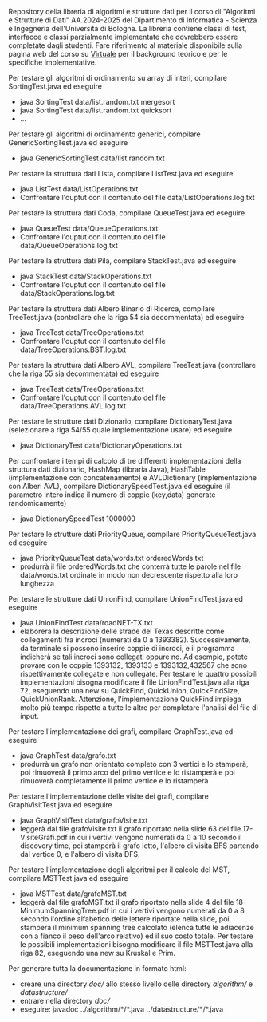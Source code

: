 Repository della libreria di algoritmi e strutture dati per il corso di "Algoritmi e Strutture di Dati" AA.2024-2025 del Dipartimento di Informatica - Scienza e Ingegneria dell'Università di Bologna. La libreria contiene classi di test, interfacce e classi parzialmente implementate che dovrebbero essere completate dagli studenti. Fare riferimento al materiale disponibile sulla pagina web del corso su [Virtuale](https://virtuale.unibo.it/course/view.php?id=58894) per il background teorico e per le specifiche implementative.

Per testare gli algoritmi di ordinamento su array di interi, compilare SortingTest.java ed eseguire
- java SortingTest data/list.random.txt mergesort
- java SortingTest data/list.random.txt quicksort
- ...


Per testare gli algoritmi di ordinamento generici, compilare GenericSortingTest.java ed eseguire
- java GenericSortingTest data/list.random.txt


Per testare la struttura dati Lista, compilare ListTest.java ed eseguire
- java ListTest data/ListOperations.txt
- Confrontare l'ouptut con il contenuto del file data/ListOperations.log.txt


Per testare la struttura dati Coda, compilare QueueTest.java ed eseguire
- java QueueTest data/QueueOperations.txt
- Confrontare l'ouptut con il contenuto del file data/QueueOperations.log.txt


Per testare la struttura dati Pila, compilare StackTest.java ed eseguire
- java StackTest data/StackOperations.txt
- Confrontare l'ouptut con il contenuto del file data/StackOperations.log.txt


Per testare la struttura dati Albero Binario di Ricerca, compilare TreeTest.java (controllare che la riga 54 sia decommentata) ed eseguire
- java TreeTest data/TreeOperations.txt
- Confrontare l'ouptut con il contenuto del file data/TreeOperations.BST.log.txt


Per testare la struttura dati Albero AVL, compilare TreeTest.java (controllare che la riga 55 sia decommentata) ed eseguire
- java TreeTest data/TreeOperations.txt
- Confrontare l'ouptut con il contenuto del file data/TreeOperations.AVL.log.txt

Per testare le strutture dati Dizionario, compilare DictionaryTest.java (selezionare a riga 54/55 quale implementazione usare) ed eseguire
- java DictionaryTest data/DictionaryOperations.txt

Per confrontare i tempi di calcolo di tre differenti implementazioni della struttura dati dizionario, HashMap (libraria Java), HashTable (implementazione con concatenamento) e AVLDictionary (implementazione con Alberi AVL), compilare DictionarySpeedTest.java ed eseguire
(il parametro intero indica il numero di coppie (key,data) generate randomicamente)
- java DictionarySpeedTest 1000000

Per testare le strutture dati PriorityQueue, compilare PriorityQueueTest.java ed eseguire
- java PriorityQueueTest data/words.txt orderedWords.txt
- produrrà il file orderedWords.txt che conterrà tutte le parole nel file data/words.txt ordinate in modo non decrescente rispetto alla loro lunghezza

Per testare le strutture dati UnionFind, compilare UnionFindTest.java ed eseguire
- java UnionFindTest data/roadNET-TX.txt
- elaborerà la descrizione delle strade del Texas descritte come collegamenti fra incroci (numerati da 0 a 1393382). Successivamente, da terminale si possono inserire coppie di incroci, e il programma indicherà se tali incroci sono collegati oppure no. Ad esempio, potete provare con le coppie 1393132, 1393133 e 1393132,432567 che sono rispettivamente collegate e non collegate. Per testare le quattro possibili implementazioni bisogna modificare il file UnionFindTest.java alla riga 72, eseguendo una new su QuickFind, QuickUnion, QuickFindSize, QuickUnionRank. Attenzione, l'implementazione QuickFind impiega molto più tempo rispetto a tutte le altre per completare l'analisi del file di input.

Per testare l'implementazione dei grafi, compilare GraphTest.java ed eseguire
- java GraphTest data/grafo.txt 
- produrrà un grafo non orientato completo con 3 vertici e lo stamperà, poi rimuoverà il primo arco del primo vertice e lo ristamperà e poi rimuoverà completamente il primo vertice e lo ristamperà

Per testare l'implementazione delle visite dei grafi, compilare GraphVisitTest.java ed eseguire
- java GraphVisitTest data/grafoVisite.txt 
- leggerà dal file grafoVisite.txt il grafo riportato nella slide 63 del file 17-VisiteGrafi.pdf in cui i vertivi vengono numerati da 0 a 10 secondo il discovery time, poi stamperà il grafo letto, l'albero di visita BFS partendo dal vertice 0, e l'albero di visita DFS.

Per testare l'implementazione degli algoritmi per il calcolo del MST, compilare MSTTest.java ed eseguire
- java MSTTest data/grafoMST.txt 
- leggerà dal file grafoMST.txt il grafo riportato nella slide 4 del file 18-MinimumSpanningTree.pdf in cui i vertivi vengono numerati da 0 a 8 secondo l'ordine alfabetico delle lettere riportate nella slide, poi stamperà il minimum spanning tree calcolato (elenca tutte le adiacenze con a fianco il peso dell'arco relativo) ed il suo costo totale. Per testare le possibili implementazioni bisogna modificare il file MSTTest.java alla riga 82, eseguendo una new su Kruskal e Prim.

Per generare tutta la documentazione in formato html:
- creare una directory <i>doc/</i> allo stesso livello delle directory <i>algorithm/</i> e <i>datastructure/</i>
- entrare nella directory <i>doc/</i>
- eseguire: javadoc ../algorithm/\*/\*.java ../datastructure/\*/\*.java
